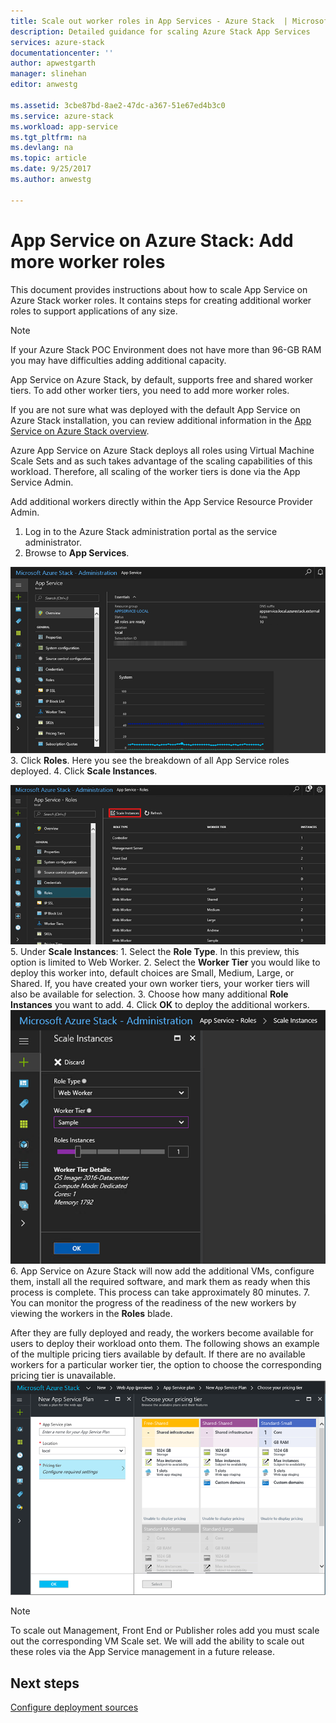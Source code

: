 ```yaml
---
title: Scale out worker roles in App Services - Azure Stack  | Microsoft Docs
description: Detailed guidance for scaling Azure Stack App Services
services: azure-stack
documentationcenter: ''
author: apwestgarth
manager: slinehan
editor: anwestg

ms.assetid: 3cbe87bd-8ae2-47dc-a367-51e67ed4b3c0
ms.service: azure-stack
ms.workload: app-service
ms.tgt_pltfrm: na
ms.devlang: na
ms.topic: article
ms.date: 9/25/2017
ms.author: anwestg

---
```



# App Service on Azure Stack: Add more worker roles

This document provides instructions about how to scale App Service on Azure Stack worker roles. It contains steps for creating additional worker roles to support applications of any size.

> [!NOTE]
> If your Azure Stack POC Environment does not have more than 96-GB RAM you may have difficulties adding additional capacity.

App Service on Azure Stack, by default, supports free and shared worker tiers. To add other worker tiers, you need to add more worker roles.

If you are not sure what was deployed with the default App Service on Azure Stack installation, you can review additional information in the [App Service on Azure Stack overview](azure-stack-app-service-overview.md).

Azure App Service on Azure Stack deploys all roles using Virtual Machine Scale Sets and as such takes advantage of the scaling capabilities of this workload. Therefore, all scaling of the worker tiers is done via the App Service Admin.

Add additional workers directly within the App Service Resource Provider Admin.

1. Log in to the Azure Stack administration portal as the service administrator.
2. Browse to **App Services**.

  ![](media/azure-stack-app-service-add-worker-roles/image01.png)
3. Click **Roles**. Here you see the breakdown of all App Service roles deployed.
4. Click **Scale Instances**.

  ![](media/azure-stack-app-service-add-worker-roles/image02.png)
5. Under **Scale Instances**:
    1. Select the **Role Type**. In this preview, this option is limited to Web Worker.
    2. Select the **Worker Tier** you would like to deploy this worker into, default choices are Small, Medium, Large, or Shared. If, you have created your own worker tiers, your worker tiers will also be available for selection.
    3. Choose how many additional **Role Instances** you want to add.
    4. Click **OK** to deploy the additional workers.
    ![](media/azure-stack-app-service-add-worker-roles/image03.png)
6. App Service on Azure Stack will now add the additional VMs, configure them, install all the required software, and mark them as ready when this process is complete. This process can take approximately 80 minutes.
7. You can monitor the progress of the readiness of the new workers by viewing the workers in the **Roles** blade.

After they are fully deployed and ready, the workers become available for users to deploy their workload onto them. The following shows an example of the multiple pricing tiers available by default. If there are no available workers for a particular worker tier, the option to choose the corresponding pricing tier is unavailable.
![](media/azure-stack-app-service-add-worker-roles/image04.png)

>[!NOTE]
> To scale out Management, Front End or Publisher roles add you must scale out the corresponding VM Scale set. We will add the ability to scale out these roles via the App Service management in a future release.

## Next steps

[Configure deployment sources](azure-stack-app-service-configure-deployment-sources.md)
